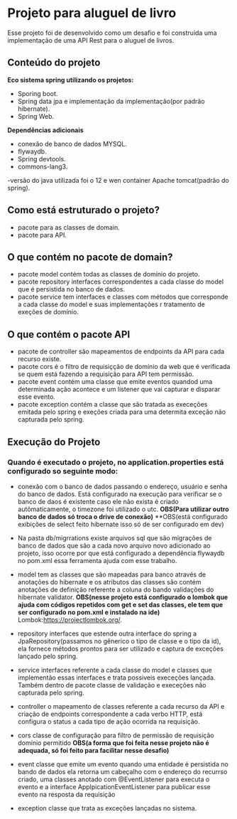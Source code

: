 # Projeto para aluguel de livro
Esse projeto foi de desenvolvido como um desafio e foi construida uma implementação de uma API Rest para o aluguel de livros.

## Conteúdo do projeto

**Eco sistema spring utilizando os projetos:**
- Sporing boot.
- Spring data jpa e implementação da implementação(por padrão hibernate).
- Spring Web.

**Dependências adicionais**
- conexão de banco de dados MYSQL.
- flywaydb.
- Spring devtools.
- commons-lang3.

-versão do java utilizada foi o 12 e wen container Apache tomcat(padrão do spring).

## Como está estruturado o projeto?
- pacote para as classes de domain.
- pacote para API.

## O que contém no pacote de domain?
- pacote model contém todas as classes de domínio do projeto.
- pacote repository interfaces correspondentes a cada classe do model que é persistida no banco de dados.
- pacote service tem interfaces e classes com métodos que corresponde a cada classe do model e suas implementações r tratamento de exeções de domínio.

## O que contém o pacote API
- pacote de controller são mapeamentos de endpoints da API para cada recurso existe.
- pacote cors é o filtro de  requisiçção de domínio da web que é verificada se quem está fazendo a requisição para API tem permissão.
- pacote event contém uma classe que emite eventos quandod uma determinada ação acontece e um listener que vai capturar e disparar esse evento.
- pacote exception contém a classe que são tratada as execeções emitada pelo spring e exeções criada para uma determita exceção não capturada pelo spring.

## Execução do Projeto
### Quando é executado o projeto, no application.properties está configurado so seguinte modo:
- conexão com o banco de dados passando o endereço, usuário e senha do banco de dados. Está configurado na execução para verificar se o banco de daos é existente caso ele 
não exista é criado autômaticamente, o timezone foi utilizado o utc. 
**OBS(Para utilizar outro banco de dados só troca o drive de conexão)**
**OBS(está configurado exibições de select feito hibernate isso só de ser configurado em dev)

- Na pasta db/migrrations existe arquivos sql que são migrações de banco de dados que são a cada novo arquivo novo adicionado ao projeto, isso ocorre por que está configurado a 
dependência flywaydb no pom.xml essa ferramenta ajuda com esse trabalho.

- model tem as classes que são mapeadas para banco através de anotações do hibernate e os atributos das classes são contém anotações de definição referente a coluna do bando
validações do hibernate validator.
**OBS(nesse projeto está configurado o lombok que ajuda com códigos repetidos com get e set das classes, ele tem que ser configurado no pom.xml e instalado na ide)**
Lombok:<https://projectlombok.org/>.

- repository interfaces que estende outra interface do spring a JpaRepository(passamos no gênerico o tipo de classe e o tipo da id), ela fornece métodos prontos para ser 
utilizado e captura de exceções lançado pelo spring.

- service interfaces referente a cada classe do model e classes que implementão essas interfaces e trata possiveis execeções lançada. Também dentro de pacote classe de validação
e execeções não capturada pelo spring.

- controller o mapeamento de classes referente a cada recurso da API e criação de endpoints correspondente a cada verbo HTTP, está configura o status a cada tipo de ação ocorrida
na requisição.

- cors classe de configuração para filtro de permissão de requisição domínio permitido **OBS(a forma que foi feita nesse projeto não é adequada, só foi feito para facilitar nesse desafio)**

- event classe que emite um evento quando uma entidade é persistida no bando de dados ela retorna um cabeçalho com o endereço do recurrso criado, uma classes anotado com 
@EventListener para executa o evento e a interface ApplpicationEventListener para publicar esse evento na resposta da requisição

- exception classe que trata as exceções lançadas no sistema.

